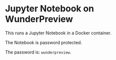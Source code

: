 
# Jupyter Notebook on WunderPreview

This runs a Jupyter Notebook in a Docker container.

The Notebook is password protected.

The password is: `wunderpreview`.

